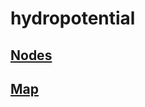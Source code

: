# hydropotential

## [Nodes]("https://armistec.github.io/hydropotential/blob/master/nodes/index.html")

## [Map](https://www.google.com)
